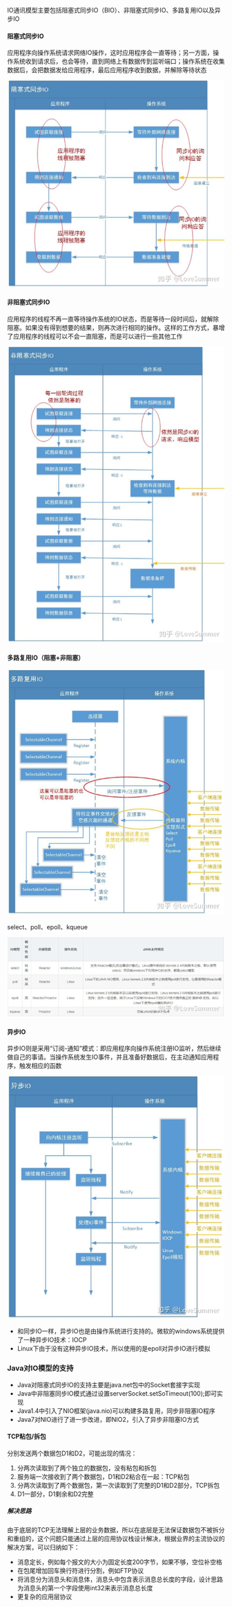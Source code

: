 IO通讯模型主要包括阻塞式同步IO（BIO）、非阻塞式同步IO、多路复用IO以及异步IO

#### 阻塞式同步IO

应用程序向操作系统请求网络IO操作，这时应用程序会一直等待；另一方面，操作系统收到请求后，也会等待，直到网络上有数据传到监听端口；操作系统在收集数据后，会把数据发给应用程序，最后应用程序收到数据，并解除等待状态

![bio](../images/bio.jpg)

#### 非阻塞式同步IO

应用程序的线程不再一直等待操作系统的IO状态，而是等待一段时间后，就解除阻塞。如果没有得到想要的结果，则再次进行相同的操作。这样的工作方式，暴增了应用程序的线程可以不会一直阻塞，而是可以进行一些其他工作

![非阻塞同步IO.jpg](../images/非阻塞同步IO.jpg)

#### 多路复用IO（阻塞+非阻塞）

![ **多路复用IO（阻塞+非阻塞）**](../images/多路复用IO（阻塞+非阻塞）.jpg)

select、poll、epoll、kqueue

![特性](../images/支持情况.jpg)

#### 异步IO

异步IO则是采用“订阅-通知”模式：即应用程序向操作系统注册IO监听，然后继续做自己的事请。当操作系统发生IO事件，并且准备好数据后，在主动通知应用程序，触发相应的函数

![](../images/异步IO.jpg)

- 和同步IO一样，异步IO也是由操作系统进行支持的。微软的windows系统提供了一种异步IO技术：IOCP
- Linux下由于没有这种异步IO技术，所以使用的是epoll对异步IO进行模拟

### Java对IO模型的支持

- Java对阻塞式同步IO的支持主要是java.net包中的Socket套接字实现
- Java中非阻塞同步IO模式通过设置serverSocket.setSoTimeout(100);即可实现
- Java1.4中引入了NIO框架(java.nio)可以构建多路复用，同步非阻塞IO程序
- Java7对NIO进行了进一步改进，即NIO2，引入了异步非阻塞IO方式

#### TCP粘包/拆包

分别发送两个数据包D1和D2，可能出现的情况：

1. 分两次读取到了两个独立的数据包，没有粘包和拆包
2. 服务端一次接收到了两个数据包，D1和D2粘合在一起：TCP粘包
3. 分两次读取到了两个数据包，第一次读取到了完整的D1和D2部分，TCP拆包
4. D1一部分，D1剩余和D2完整

##### 解决思路

由于底层的TCP无法理解上层的业务数据，所以在底层是无法保证数据包不被拆分和重组的，这个问题只能通过上层的应用协议栈设计解决，根据业界的主流协议的解决方案，可以归纳如下：

- 消息定长，例如每个报文的大小为固定长度200字节，如果不够，空位补空格
- 在包尾增加回车换行符进行分割，例如FTP协议
- 将消息分为消息头和消息体，消息头中包含表示消息总长度的字段，设计思路为消息头的第一个字段使用int32来表示消息总长度
- 更复杂的应用层协议